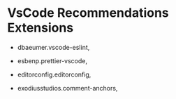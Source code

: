 # VsCode Recommendations Extensions

* dbaeumer.vscode-eslint,

* esbenp.prettier-vscode,

* editorconfig.editorconfig,

* exodiusstudios.comment-anchors,
